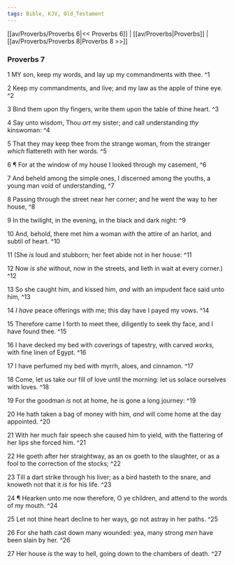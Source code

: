```yaml
---
tags: Bible, KJV, Old_Testament
---
```


[[av/Proverbs/Proverbs 6|<< Proverbs 6]] | [[av/Proverbs|Proverbs]] | [[av/Proverbs/Proverbs 8|Proverbs 8 >>]]

### Proverbs 7

1 MY son, keep my words, and lay up my commandments with thee. ^1

2 Keep my commandments, and live; and my law as the apple of thine eye. ^2

3 Bind them upon thy fingers, write them upon the table of thine heart. ^3

4 Say unto wisdom, Thou _art_ my sister; and call understanding _thy_ kinswoman: ^4

5 That they may keep thee from the strange woman, from the stranger _which_ flattereth with her words. ^5

6 ¶ For at the window of my house I looked through my casement, ^6

7 And beheld among the simple ones, I discerned among the youths, a young man void of understanding, ^7

8 Passing through the street near her corner; and he went the way to her house, ^8

9 In the twilight, in the evening, in the black and dark night: ^9

10 And, behold, there met him a woman _with_ the attire of an harlot, and subtil of heart. ^10

11 (She _is_ loud and stubborn; her feet abide not in her house: ^11

12 Now _is_ _she_ without, now in the streets, and lieth in wait at every corner.) ^12

13 So she caught him, and kissed him, _and_ with an impudent face said unto him, ^13

14 _I_ _have_ peace offerings with me; this day have I payed my vows. ^14

15 Therefore came I forth to meet thee, diligently to seek thy face, and I have found thee. ^15

16 I have decked my bed with coverings of tapestry, with carved _works_, with fine linen of Egypt. ^16

17 I have perfumed my bed with myrrh, aloes, and cinnamon. ^17

18 Come, let us take our fill of love until the morning: let us solace ourselves with loves. ^18

19 For the goodman _is_ not at home, he is gone a long journey: ^19

20 He hath taken a bag of money with him, _and_ will come home at the day appointed. ^20

21 With her much fair speech she caused him to yield, with the flattering of her lips she forced him. ^21

22 He goeth after her straightway, as an ox goeth to the slaughter, or as a fool to the correction of the stocks; ^22

23 Till a dart strike through his liver; as a bird hasteth to the snare, and knoweth not that it _is_ for his life. ^23

24 ¶ Hearken unto me now therefore, O ye children, and attend to the words of my mouth. ^24

25 Let not thine heart decline to her ways, go not astray in her paths. ^25

26 For she hath cast down many wounded: yea, many strong _men_ have been slain by her. ^26

27 Her house _is_ the way to hell, going down to the chambers of death. ^27
